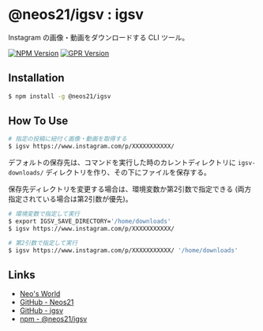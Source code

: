 # @neos21/igsv : igsv

Instagram の画像・動画をダウンロードする CLI ツール。

[![NPM Version](https://img.shields.io/npm/v/@neos21/igsv.svg)](https://www.npmjs.com/package/@neos21/igsv) [![GPR Version](https://img.shields.io/github/package-json/v/neos21/igsv?label=github)](https://github.com/Neos21/igsv/packages/328020)


## Installation

```sh
$ npm install -g @neos21/igsv
```


## How To Use

```sh
# 指定の投稿に紐付く画像・動画を取得する
$ igsv https://www.instagram.com/p/XXXXXXXXXXX/
```

デフォルトの保存先は、コマンドを実行した時のカレントディレクトリに `igsv-downloads/` ディレクトリを作り、その下にファイルを保存する。

保存先ディレクトリを変更する場合は、環境変数か第2引数で指定できる (両方指定されている場合は第2引数が優先)。

```sh
# 環境変数で指定して実行
$ export IGSV_SAVE_DIRECTORY='/home/downloads'
$ igsv https://www.instagram.com/p/XXXXXXXXXXX/

# 第2引数で指定して実行
$ igsv https://www.instagram.com/p/XXXXXXXXXXX/ '/home/downloads'
```


## Links

- [Neo's World](https://neos21.net/)
- [GitHub - Neos21](https://github.com/Neos21/)
- [GitHub - igsv](https://github.com/Neos21/igsv)
- [npm - @neos21/igsv](https://www.npmjs.com/package/@neos21/igsv)
